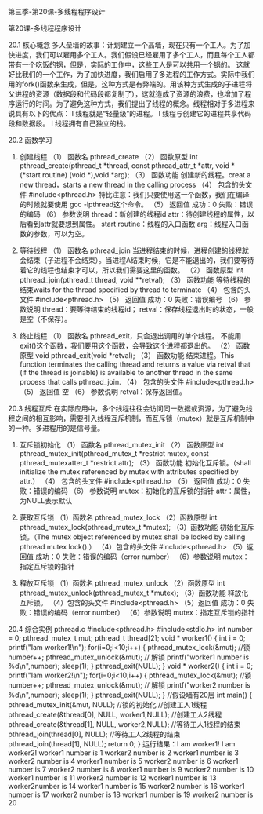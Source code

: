 第三季-第20课-多线程程序设计 

第20课-多线程程序设计
 
20.1 核心概念
多人垒墙的故事：计划建立一个高墙，现在只有一个工人。为了加快进度，我们可以雇用多个工人。我们假设已经雇用了多个工人，而且每个工人都带有一个吃饭的锅，但是，实际的工作中，这些工人是可以共用一个锅的。
这就好比我们的一个工作，为了加快进度，我们启用了多进程的工作方式。实际中我们用的fork()函数来生成，但是，这种方式是有弊端的。用该种方式生成的子进程将父进程的资源（数据段和代码段都复制了），这就造成了资源的浪费，也增加了程序运行的时间。为了避免这种方式，我们提出了线程的概念。线程相对于多进程来说具有以下的优点：
l  线程就是“轻量级”的进程。
l  线程与创建它的进程共享代码段和数据段。
l  线程拥有自己独立的栈。
 
20.2 函数学习
1. 创建线程
（1） 函数名
pthread_create
（2） 函数原型
int pthread_create(pthread_t *thread, const pthread_attr_t *attr, void *(*start routine) (void *),void *arg);
（3） 函数功能
创建新的线程。creat a new thread，starts a new thread in the calling process
（4） 包含的头文件
#include<pthread.h>
特比注意：我们只要使用这一个函数，我们在编译的时候就要使用 gcc -lpthread这个命令。
（5） 返回值
成功：0
失败：错误的编码
（6） 参数说明
thread：新创建的线程id
attr：待创建线程的属性，以后看到attr就要想到属性。
start routine：线程的入口函数
arg：线程入口函数的参数，可以为空。
2. 等待线程
（1） 函数名
pthread_join
当进程结束的时候，进程创建的线程就会结束（子进程不会结束）。当进程A结束时候，它是不能退出的，我们要等待着它的线程也结束才可以，所以我们需要这里的函数。
（2） 函数原型
int pthread_join(pthread_t thread, void **retval);
（3） 函数功能
等待线程的结束waits for the thread specified by thread to terminate
（4） 包含的头文件
#include<pthread.h>
（5） 返回值
成功：0
失败：错误编号
（6） 参数说明
thread：要等待结束的线程id；
retval：保存线程退出时的状态，一般是空（不保存）。
 
3. 终止线程
（1） 函数名
pthread_exit，只会退出调用的单个线程。
不能用exit()这个函数，我们要用这个函数，会导致这个进程都退出的。
（2） 函数原型
void pthread_exit(void *retval);
（3） 函数功能
结束进程。This function terminates the calling thread and returns a value via retval that (if the thread is joinable) is available to another thread in the same process that calls pthread_join. 
（4） 包含的头文件
#include<pthread.h>
（5） 返回值
空
（6） 参数说明
retval：保存返回值。
 
20.3 线程互斥
在实际应用中，多个线程往往会访问同一数据或资源，为了避免线程之间的相互影响，需要引入线程互斥机制，而互斥锁（mutex）就是互斥机制中的一种。多进程用的是信号量。
1. 互斥锁初始化
（1） 函数名
pthread_mutex_init
（2） 函数原型
int pthread_mutex_init(pthread_mutex_t *restrict mutex, const pthread_mutexatter_t *restrict attr);
（3） 函数功能
初始化互斥锁。（shall initialize the mutex referenced by mutex with attributes specified by attr.）
（4） 包含的头文件
#include<pthread.h>
（5） 返回值
成功：0
失败：错误的编码
（6） 参数说明
mutex：初始化的互斥锁的指针
attr：属性，为NULL表示默认
 
2. 获取互斥锁
（1）函数名
pthread_mutex_lock
（2）函数原型
int pthread_mutex_lock(pthread_mutex_t *mutex);
（3）函数功能
初始化互斥锁。（The mutex object referenced by mutex shall be locked by calling pthread mutex lock().）
（4）包含的头文件
#include<pthread.h>
（5）返回值
成功：0
失败：错误的编码（error number）
（6）参数说明
mutex：指定互斥锁的指针
 
3. 释放互斥锁
（1）函数名
pthread_mutex_unlock
（2）函数原型
int pthread_mutex_unlock(pthread_mutex_t *mutex);
（3）函数功能
释放化互斥锁。
（4）包含的头文件
#include<pthread.h>
（5）返回值
成功：0
失败：错误的编码（error number）
（6）参数说明
mutex：指定互斥锁的指针
 
20.4 综合实例
pthread.c
#include<pthread.h>
#include<stdio.h>
int number = 0;
pthread_mutex_t mut;
pthread_t thread[2];
void * worker1()
{
         int i = 0;
         printf("Iam worker1!\n");
         for(i=0;i<10;i++)
         {
                  pthread_mutex_lock(&mut);  //锁
                  number++;
                  pthread_mutex_unlock(&mut); // 解锁
                  printf("worker1 number is %d\n",number);
                  sleep(1);
         }
         pthread_exit(NULL);
} 
void * worker2()
{
         int i = 0;
         printf("Iam worker2!\n");
         for(i=0;i<10;i++)
         {
pthread_mutex_lock(&mut);  //锁
                  number++;
                  pthread_mutex_unlock(&mut); // 解锁
                  printf("worker2 number is %d\n",number);
                  sleep(1);
         }
         pthread_exit(NULL);
} 
//假设墙有20层
int main()
{
         pthread_mutex_init(&mut, NULL);
         //锁的初始化
         //创建工人1线程
         pthread_create(&thread[0], NULL, worker1,NULL);
         //创建工人2线程
         pthread_create(&thread[1], NULL, worker2,NULL);
         //等待工人1线程的结束
         pthread_join(thread[0], NULL);
         //等待工人2线程的结束
         pthread_join(thread[1], NULL);
         return 0;
}
运行结果：I am worker1!
          I am worker2!
          worker1 number is 1
          worker2 number is 2
          worker1 number is 3
          worker2 number is 4
          worker1 number is 5
          worker2 number is 6
          worker1 number is 7
          worker2 number is 8
          worker1 number is 9
          worker2 number is 10
          worker1 number is 11
          worker2 number is 12
          worker1 number is 13
          worker2number is 14
          worker1 number is 15
          worker2 number is 16
          worker1 number is 17
          worker2 number is 18
          worker1 number is 19
          worker2 number is 20
         
 